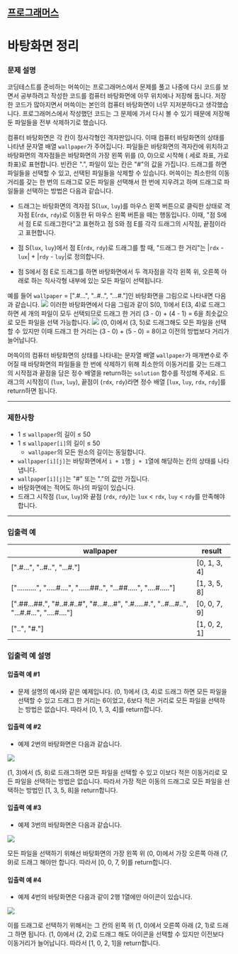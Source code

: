 ## [프로그래머스](https://school.programmers.co.kr/learn/courses/30/lessons/161990)

# 바탕화면 정리

### 문제 설명

코딩테스트를 준비하는 머쓱이는 프로그래머스에서 문제를 풀고 나중에 다시 코드를 보면서 공부하려고 작성한 코드를 컴퓨터 바탕화면에 아무 위치에나 저장해 둡니다. 저장한 코드가 많아지면서 머쓱이는 본인의 컴퓨터 바탕화면이 너무 지저분하다고 생각했습니다.
프로그래머스에서 작성했던 코드는 그 문제에 가서 다시 볼 수 있기 때문에 저장해 둔 파일들을 전부 삭제하기로 했습니다.

컴퓨터 바탕화면은 각 칸이 정사각형인 격자판입니다. 이때 컴퓨터 바탕화면의 상태를 나타낸 문자열 배열 `wallpaper`가 주어집니다. 파일들은 바탕화면의 격자칸에 위치하고 바탕화면의 격자점들은 바탕화면의 가장 왼쪽 위를 (0, 0)으로 시작해 (
세로 좌표, 가로 좌표)로 표현합니다. 빈칸은 ".", 파일이 있는 칸은 "#"의 값을 가집니다. 드래그를 하면 파일들을 선택할 수 있고, 선택된 파일들을 삭제할 수 있습니다. 머쓱이는 최소한의 이동거리를 갖는 한 번의 드래그로 모든 파일을 선택해서
한 번에 지우려고 하며 드래그로 파일들을 선택하는 방법은 다음과 같습니다.

- 드래그는 바탕화면의 격자점 S(`lux`, `luy`)를 마우스 왼쪽 버튼으로 클릭한 상태로 격자점 E(`rdx`, `rdy`)로 이동한 뒤 마우스 왼쪽 버튼을 떼는 행동입니다. 이때, "점 S에서 점 E로 드래그한다"고 표현하고 점 S와 점 E를
  각각 드래그의 시작점, 끝점이라고 표현합니다.

- 점 S(`lux`, `luy`)에서 점 E(`rdx`, `rdy`)로 드래그를 할 때, "드래그 한 거리"는 |`rdx` - `lux`| + |`rdy` - `luy`|로 정의합니다.

- 점 S에서 점 E로 드래그를 하면 바탕화면에서 두 격자점을 각각 왼쪽 위, 오른쪽 아래로 하는 직사각형 내부에 있는 모든 파일이 선택됩니다.

예를 들어 `wallpaper` = [".#...", "..#..", "...#."]인 바탕화면을 그림으로 나타내면 다음과 같습니다.
<img src="https://grepp-programmers.s3.ap-northeast-2.amazonaws.com/files/production/ec8b3f44-17e9-4044-8117-fad0f1f4402f/eg1.png">
이러한 바탕화면에서 다음 그림과 같이 S(0, 1)에서 E(3, 4)로 드래그하면 세 개의 파일이 모두 선택되므로 드래그 한 거리 (3 - 0) + (4 - 1) = 6을 최솟값으로 모든 파일을 선택 가능합니다.
<img src="https://grepp-programmers.s3.ap-northeast-2.amazonaws.com/files/production/e69e8776-4e56-4abb-b2a7-3dc695620ef4/eg1-2.png">
(0, 0)에서 (3, 5)로 드래그해도 모든 파일을 선택할 수 있지만 이때 드래그 한 거리는 (3 - 0) + (5 - 0) = 8이고 이전의 방법보다 거리가 늘어납니다.

머쓱이의 컴퓨터 바탕화면의 상태를 나타내는 문자열 배열 `wallpaper`가 매개변수로 주어질 때 바탕화면의 파일들을 한 번에 삭제하기 위해 최소한의 이동거리를 갖는 드래그의 시작점과 끝점을 담은 정수 배열을 return하는 `solution`
함수를 작성해 주세요. 드래그의 시작점이 (`lux`, `luy`), 끝점이 (`rdx`, `rdy`)라면 정수 배열 [`lux`, `luy`, `rdx`, `rdy`]를 return하면 됩니다.

---

### 제한사항

- 1 ≤ `wallpaper`의 길이 ≤ 50
- 1 ≤ `wallpaper[i]`의 길이 ≤ 50
    - `wallpaper`의 모든 원소의 길이는 동일합니다.
- `wallpaper[i][j]`는 바탕화면에서 `i + 1`행 `j + 1`열에 해당하는 칸의 상태를 나타냅니다.
- `wallpaper[i][j]`는 "#" 또는 "."의 값만 가집니다.
- 바탕화면에는 적어도 하나의 파일이 있습니다.
- 드래그 시작점 (`lux`, `luy`)와 끝점 (`rdx`, `rdy`)는 `lux` < `rdx`, `luy` < `rdy`를 만족해야 합니다.

---

### 입출력 예

| wallpaper	                                                                                   | result       |
|----------------------------------------------------------------------------------------------|--------------|
| [".#...", "..#..", "...#."]	                                                                 | [0, 1, 3, 4] |
| ["..........", ".....#....", "......##..", "...##.....", "....#....."]	                      | [1, 3, 5, 8] |
| [".##...##.", "#..#.#..#", "#...#...#", ".#.....#.", "..#...#..", "...#.#...", "....#...."]	 | [0, 0, 7, 9] |
| ["..", "#."]	                                                                                | [1, 0, 2, 1] |

### 입출력 예 설명

#### 입출력 예 #1

- 문제 설명의 예시와 같은 예제입니다. (0, 1)에서 (3, 4)로 드래그 하면 모든 파일을 선택할 수 있고 드래그 한 거리는 6이었고, 6보다 적은 거리로 모든 파일을 선택하는 방법은 없습니다. 따라서 [0, 1, 3, 4]를 return합니다.

#### 입출력 예 #2

- 예제 2번의 바탕화면은 다음과 같습니다.

<img src="https://grepp-programmers.s3.ap-northeast-2.amazonaws.com/files/production/8bf4e2ba-1700-4231-a6ed-c18455919928/eg2.png">

(1, 3)에서 (5, 8)로 드래그하면 모든 파일을 선택할 수 있고 이보다 적은 이동거리로 모든 파일을 선택하는 방법은 없습니다. 따라서 가장 적은 이동의 드래그로 모든 파일을 선택하는 방법인 [1, 3, 5, 8]을 return합니다.

#### 입출력 예 #3

- 예제 3번의 바탕화면은 다음과 같습니다.

<img src="https://grepp-programmers.s3.ap-northeast-2.amazonaws.com/files/production/7cc308f7-b8d7-482e-9e06-18bc1133aea0/eg3.png">

모든 파일을 선택하기 위해선 바탕화면의 가장 왼쪽 위 (0, 0)에서 가장 오른쪽 아래 (7, 9)로 드래그 해야만 합니다. 따라서 [0, 0, 7, 9]를 return합니다.

#### 입출력 예 #4

- 예제 4번의 바탕화면은 다음과 같이 2행 1열에만 아이콘이 있습니다.

<img src="https://grepp-programmers.s3.ap-northeast-2.amazonaws.com/files/production/5f726562-04dd-4056-8dd7-e58d1519f6ec/eg4.png">

이를 드래그로 선택하기 위해서는 그 칸의 왼쪽 위 (1, 0)에서 오른쪽 아래 (2, 1)로 드래그 하면 됩니다. (1, 0)에서 (2, 2)로 드래그 해도 아이콘을 선택할 수 있지만 이전보다 이동거리가 늘어납니다. 따라서 [1, 0, 2, 1]을
return합니다.